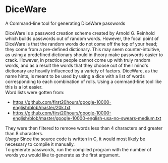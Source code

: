 # DiceWare
A Command-line tool for generating DiceWare passwords
  
DiceWare is a password creation scheme created by Arnold G. Reinhold which builds passwords out of random words. However, the focal
point of DiceWare is that the random words do not come off the top of your head; they come from a pre-defined dictionary. This may seem
counter-intuitive, as using a predefined dictionary should in theory make passwords easier to crack. However, in practice people cannot
come up with truly random words, and as a result the words that they choose out of their mind's dictionary are heavily influenced by
a variety of factors. DiceWare, as the name hints, is meant to be used by using a dice with a list of words corresponding to each 
combination of rolls. Using a command-line tool like this is a lot easier.  
Word lists were gotten from:
 - https://github.com/first20hours/google-10000-english/blob/master/20k.txt
 - https://github.com/first20hours/google-10000-english/blob/master/google-10000-english-usa-no-swears-medium.txt  
 
They were then filtered to remove words less than 4 characters and greater than 8 characters.  
*Usage*
Since the source code is written in C, it would most likely be necessary to compile it manually.  
To generate passwords, run the compiled program with the number of words you would like to generate as the first argument.
